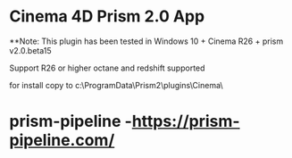 # Cinema 4D Prism 2.0 App

**Note: This plugin has been tested in Windows 10 + Cinema R26 + prism v2.0.beta15

Support R26 or higher
octane and redshift supported

for install copy to c:\ProgramData\Prism2\plugins\Cinema\
# prism-pipeline -https://prism-pipeline.com/
